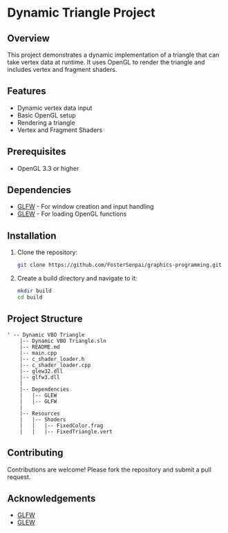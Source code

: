 # Dynamic Triangle Project

## Overview
This project demonstrates a dynamic implementation of a triangle that can take vertex data at runtime. It uses OpenGL to render the triangle and includes vertex and fragment shaders.

## Features
- Dynamic vertex data input
- Basic OpenGL setup
- Rendering a triangle
- Vertex and Fragment Shaders

## Prerequisites
- OpenGL 3.3 or higher

## Dependencies
- [GLFW](https://www.glfw.org/) - For window creation and input handling
- [GLEW](http://glew.sourceforge.net/) - For loading OpenGL functions

## Installation
1. Clone the repository:
   ```sh
   git clone https://github.com/FosterSenpai/graphics-programming.git
2. Create a build directory and navigate to it:
    ```sh
   mkdir build
   cd build


## Project Structure
```
' -- Dynamic VBO Triangle
	|-- Dynamic VBO Triangle.sln
	|-- README.md
	|-- main.cpp
	|-- c_shader_loader.h
	|-- c_shader_loader.cpp
	|-- glew32.dll
	|-- glfw3.dll
	|
	|-- Dependencies
	|   |-- GLEW
	|   |-- GLFW
	|
	|-- Resources
	|   |-- Shaders
	|   |   |-- FixedColor.frag
	|   |   |-- FixedTriangle.vert
```
## Contributing
Contributions are welcome! Please fork the repository and submit a pull request.

## Acknowledgements
- [GLFW](https://www.glfw.org/)
- [GLEW](http://glew.sourceforge.net/)